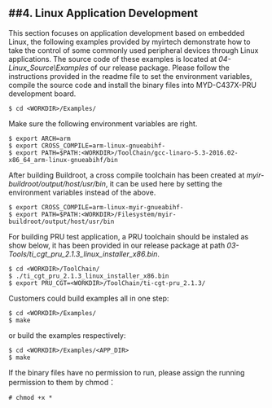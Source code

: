 ##4. Linux Application Development    
------------------------------------

This section focuses on application development based on embedded Linux, the following examples provided by myirtech demonstrate
how to take the control of some commonly used peripheral devices through Linux applications. The source code of these examples is 
located at *04-Linux_Source\Examples* of our release package. Please follow the instructions provided in the readme file to set the 
environment variables, compile the source code and install the binary files into MYD-C437X-PRU development board.  


```
$ cd <WORKDIR>/Examples/
```   
Make sure the following environment variables are right.   
```
$ export ARCH=arm
$ export CROSS_COMPILE=arm-linux-gnueabihf-
$ export PATH=$PATH:<WORKDIR>/ToolChain/gcc-linaro-5.3-2016.02-x86_64_arm-linux-gnueabihf/bin  
```    
After building Buildroot, a cross compile toolchain has been created at *myir-buildroot/output/host/usr/bin*, it can be used here by setting 
the environment variables instead of the above.  

```
$ export CROSS_COMPILE=arm-linux-myir-gnueabihf-
$ export PATH=$PATH:<WORKDIR>/Filesystem/myir-buildroot/output/host/usr/bin
```   
For building PRU test application, a PRU toolchain should be instaled as show below, it has been provided in our release package at path *03-Tools/ti_cgt_pru_2.1.3_linux_installer_x86.bin*.    

```
$ cd <WORKDIR>/ToolChain/
$ ./ti_cgt_pru_2.1.3_linux_installer_x86.bin 
$ export PRU_CGT=<WORKDIR>/ToolChain/ti-cgt-pru_2.1.3/
```  
Customers could build examples all in one step:   

```
$ cd <WORKDIR>/Examples/
$ make  
```  
or build the examples respectively:   
```
$ cd <WORKDIR>/Examples/<APP_DIR>
$ make
```  

If the binary files have no permission to run, please assign the running permission to them by chmod：  

```
# chmod +x *
```  
